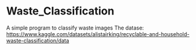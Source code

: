 # Waste_Classification

A simple program to classify waste images 
The datase: 
https://www.kaggle.com/datasets/alistairking/recyclable-and-household-waste-classification/data

